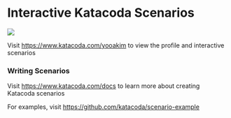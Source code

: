 # Interactive Katacoda Scenarios

[![](http://shields.katacoda.com/katacoda/yooakim/count.svg)](https://www.katacoda.com/yooakim "Get your profile on Katacoda.com")

Visit https://www.katacoda.com/yooakim to view the profile and interactive scenarios

### Writing Scenarios
Visit https://www.katacoda.com/docs to learn more about creating Katacoda scenarios

For examples, visit https://github.com/katacoda/scenario-example
